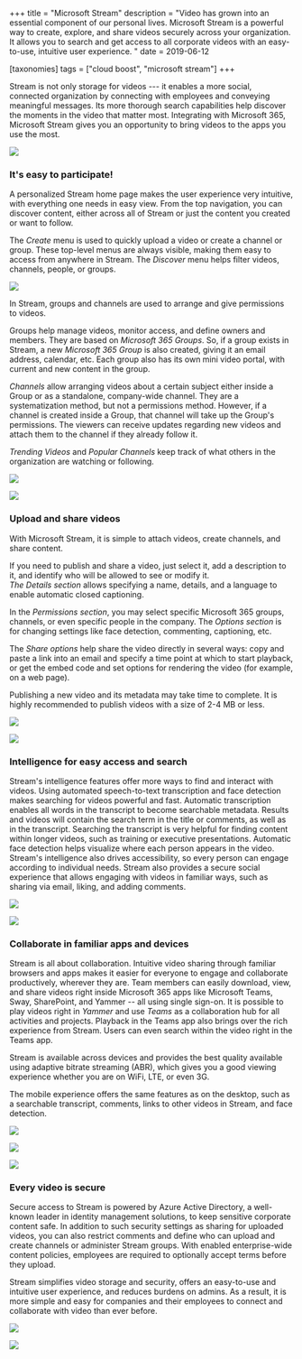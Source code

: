 +++
title = "Microsoft Stream"
description = "Video has grown into an essential component of our personal lives. Microsoft Stream is a powerful way to create, explore, and share videos securely across your organization. It allows you to search and get access to all corporate videos with an easy-to-use, intuitive user experience. "
date = 2019-06-12

[taxonomies]
tags = ["cloud boost", "microsoft stream"]
+++

Stream is not only storage for videos --- it enables a more social,
connected organization by connecting with employees and conveying
meaningful messages. Its more thorough search capabilities help discover
the moments in the video that matter most. Integrating with Microsoft 365,
Microsoft Stream gives you an opportunity to bring videos to the apps
you use the most.

![](https://o365hq.com/images/368.png)

### It's easy to participate!

A personalized Stream home page makes the user experience very intuitive,
with everything one needs in easy view. From the top navigation, you can
discover content, either across all of Stream or just the content you
created or want to follow.

The *Create* menu is used to quickly upload a video or create a channel or
group. These top-level menus are always visible, making them easy to
access from anywhere in Stream. The *Discover* menu helps filter videos,
channels, people, or groups.

![](https://o365hq.com/images/375.png)

In Stream, groups and channels are used to arrange and give permissions
to videos.

Groups help manage videos, monitor access, and define owners and members.
They are based on *Microsoft 365 Groups*. So, if a group exists in Stream,
a new *Microsoft 365 Group* is also created, giving it an email address,
calendar, etc. Each group also has its own mini video portal, with
current and new content in the group.

*Channels* allow arranging videos about a certain subject either inside
a Group or as a standalone, company-wide channel. They are a
systematization method, but not a permissions method. However, if a
channel is created inside a Group, that channel will take up the Group's
permissions. The viewers can receive updates regarding new videos and
attach them to the channel if they already follow it.

*Trending Videos* and *Popular Channels* keep track of what others in
the organization are watching or following.

![](https://o365hq.com/images/370.png)

![](https://o365hq.com/images/369.png)

### Upload and share videos

With Microsoft Stream, it is simple to attach videos, create channels,
and share content.

If you need to publish and share a video, just select it, add a
description to it, and identify who will be allowed to see or modify it.\
*The Details section* allows specifying a name, details, and a language
to enable automatic closed captioning.

In the *Permissions section*, you may select specific Microsoft 365 groups,
channels, or even specific people in the company. The *Options section*
is for changing settings like face detection, commenting, captioning,
etc.

The *Share options* help share the video directly in several ways: copy
and paste a link into an email and specify a time point at which to
start playback, or get the embed code and set options for rendering the
video (for example, on a web page).

Publishing a new video and its metadata may take time to complete. It is
highly recommended to publish videos with a size of 2-4 MB or less.

![](https://o365hq.com/images/377.png)

![](https://o365hq.com/images/373.png)

### Intelligence for easy access and search

Stream's intelligence features offer more ways to find and interact with
videos. Using automated speech-to-text transcription and face detection
makes searching for videos powerful and fast. Automatic transcription
enables all words in the transcript to become searchable metadata.
Results and videos will contain the search term in the title or comments,
as well as in the transcript. Searching the transcript is very helpful
for finding content within longer videos, such as training or executive
presentations. Automatic face detection helps visualize where each
person appears in the video. Stream's intelligence also drives
accessibility, so every person can engage according to individual needs.
Stream also provides a secure social experience that allows engaging
with videos in familiar ways, such as sharing via email, liking, and
adding comments.

![](https://o365hq.com/images/374.png)

![](https://o365hq.com/images/376.png)

### Collaborate in familiar apps and devices

Stream is all about collaboration. Intuitive video sharing through
familiar browsers and apps makes it easier for everyone to engage and
collaborate productively, wherever they are. Team members can easily
download, view, and share videos right inside Microsoft 365 apps like
Microsoft Teams, Sway, SharePoint, and Yammer -- all using single
sign-on. It is possible to play videos right in *Yammer* and use *Teams*
as a collaboration hub for all activities and projects. Playback in the
Teams app also brings over the rich experience from Stream. Users can
even search within the video right in the Teams app.

Stream is available across devices and provides the best quality
available using adaptive bitrate streaming (ABR), which gives
you a good viewing experience whether you are on WiFi, LTE, or
even 3G.

The mobile experience offers the same features as on the desktop, such
as a searchable transcript, comments, links to other videos in Stream,
and face detection.

![](https://o365hq.com/images/380.png)

![](https://o365hq.com/images/372.png)

![](https://o365hq.com/images/378.png)

### Every video is secure

Secure access to Stream is powered by Azure Active Directory, a
well-known leader in identity management solutions, to keep sensitive
corporate content safe. In addition to such security settings as
sharing for uploaded videos, you can also restrict comments and define
who can upload and create channels or administer Stream groups. With
enabled enterprise-wide content policies, employees are required to
optionally accept terms before they upload.

Stream simplifies video storage and security, offers an easy-to-use and
intuitive user experience, and reduces burdens on admins. As a result,
it is more simple and easy for companies and their employees to connect and
collaborate with video than ever before.

![](https://o365hq.com/images/371.png)

![](https://o365hq.com/images/379.png)
